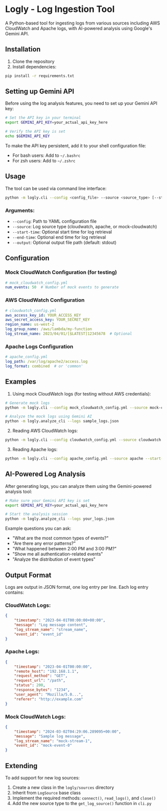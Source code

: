 # Logly - Log Ingestion Tool

A Python-based tool for ingesting logs from various sources including AWS CloudWatch and Apache logs, with AI-powered analysis using Google's Gemini API.

## Installation

1. Clone the repository
2. Install dependencies:
```bash
pip install -r requirements.txt
```

## Setting up Gemini API

Before using the log analysis features, you need to set up your Gemini API key:

```bash
# Set the API key in your terminal
export GEMINI_API_KEY=your_actual_api_key_here

# Verify the API key is set
echo $GEMINI_API_KEY
```

To make the API key persistent, add it to your shell configuration file:
- For bash users: Add to `~/.bashrc`
- For zsh users: Add to `~/.zshrc`

## Usage

The tool can be used via command line interface:

```bash
python -m logly.cli --config <config_file> --source <source_type> [--start-time "YYYY-MM-DD HH:MM:SS"] [--end-time "YYYY-MM-DD HH:MM:SS"] [--output output.json]
```

### Arguments:
- `--config`: Path to YAML configuration file
- `--source`: Log source type (cloudwatch, apache, or mock-cloudwatch)
- `--start-time`: Optional start time for log retrieval
- `--end-time`: Optional end time for log retrieval
- `--output`: Optional output file path (default: stdout)

## Configuration

### Mock CloudWatch Configuration (for testing)
```yaml
# mock_cloudwatch_config.yml
num_events: 50  # Number of mock events to generate
```

### AWS CloudWatch Configuration
```yaml
# cloudwatch_config.yml
aws_access_key_id: YOUR_ACCESS_KEY
aws_secret_access_key: YOUR_SECRET_KEY
region_name: us-west-2
log_group_name: /aws/lambda/my-function
log_stream_name: 2023/04/01/[$LATEST]12345678  # Optional
```

### Apache Logs Configuration
```yaml
# apache_config.yml
log_path: /var/log/apache2/access.log
log_format: combined  # or 'common'
```

## Examples

1. Using mock CloudWatch logs (for testing without AWS credentials):
```bash
# Generate mock logs
python -m logly.cli --config mock_cloudwatch_config.yml --source mock-cloudwatch --output sample_logs.json

# Analyze the mock logs using Gemini AI
python -m logly.analyze_cli --logs sample_logs.json
```

2. Reading AWS CloudWatch logs:
```bash
python -m logly.cli --config cloudwatch_config.yml --source cloudwatch --start-time "2023-04-01 00:00:00" --output cloudwatch_logs.json
```

3. Reading Apache logs:
```bash
python -m logly.cli --config apache_config.yml --source apache --start-time "2023-04-01 00:00:00" --end-time "2023-04-02 00:00:00"
```

## AI-Powered Log Analysis

After generating logs, you can analyze them using the Gemini-powered analysis tool:

```bash
# Make sure your Gemini API key is set
export GEMINI_API_KEY=your_actual_api_key_here

# Start the analysis session
python -m logly.analyze_cli --logs your_logs.json
```

Example questions you can ask:
- "What are the most common types of events?"
- "Are there any error patterns?"
- "What happened between 2:00 PM and 3:00 PM?"
- "Show me all authentication-related events"
- "Analyze the distribution of event types"

## Output Format

Logs are output in JSON format, one log entry per line. Each log entry contains:

### CloudWatch Logs:
```json
{
    "timestamp": "2023-04-01T00:00:00+00:00",
    "message": "Log message content",
    "log_stream_name": "stream_name",
    "event_id": "event_id"
}
```

### Apache Logs:
```json
{
    "timestamp": "2023-04-01T00:00:00",
    "remote_host": "192.168.1.1",
    "request_method": "GET",
    "request_url": "/path",
    "status": 200,
    "response_bytes": "1234",
    "user_agent": "Mozilla/5.0...",
    "referer": "http://example.com"
}
```

### Mock CloudWatch Logs:
```json
{
    "timestamp": "2024-03-02T04:29:06.289095+00:00",
    "message": "Sample log message",
    "log_stream_name": "mock-stream-1",
    "event_id": "mock-event-0"
}
```

## Extending

To add support for new log sources:

1. Create a new class in the `logly/sources` directory
2. Inherit from `LogSource` base class
3. Implement the required methods: `connect()`, `read_logs()`, and `close()`
4. Add the new source type to the `get_log_source()` function in `cli.py`
